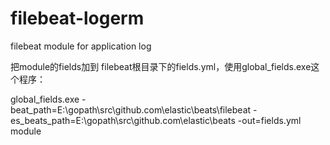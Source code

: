 # filebeat-logerm
filebeat module for application log

把module的fields加到 filebeat根目录下的fields.yml，使用global_fields.exe这个程序：
<p>
global_fields.exe -beat_path=E:\gopath\src\github.com\elastic\beats\filebeat -es_beats_path=E:\gopath\src\github.com\elastic\beats -out=fields.yml module
</p>
